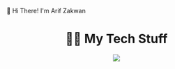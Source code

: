 👋 Hi There! I'm Arif Zakwan

<!--
**mazakwan/mazakwan** is a ✨ _special_ ✨ repository because its `README.md` (this file) appears on your GitHub profile.

Here are some ideas to get you started:

- 🔭 I’m currently working on ...
- 🌱 I’m currently learning ...
- 👯 I’m looking to collaborate on ...
- 🤔 I’m looking for help with ...
- 💬 Ask me about ...
- 📫 How to reach me: ...
- 😄 Pronouns: ...
- ⚡ Fun fact: ...
-->
# <div align="center"> :technologist: My Tech Stuff</div>
<p align="center">
  <a href="https://skillicons.dev">
    <img src="https://skillicons.dev/icons?i=github,laravel,flutter,bootstrap,php,jquery" />
  </a>
</p>
